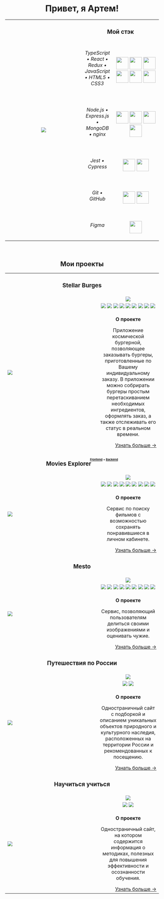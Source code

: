 <!--
![typescript (1)](https://user-images.githubusercontent.com/61308457/168620586-80517d35-876c-4bc2-99d0-a74e591cb07c.svg)
![react-2](https://user-images.githubusercontent.com/61308457/168620601-fb19e084-bb03-4da5-b246-2ac69befa055.svg)
![redux](https://user-images.githubusercontent.com/61308457/168620635-7400babf-ef9c-419b-a9a9-3ce5a811b0fa.svg)
![logo-javascript](https://user-images.githubusercontent.com/61308457/168620656-1250de48-d98b-4e0a-968b-8aca8bfccabb.svg)
![html-1](https://user-images.githubusercontent.com/61308457/168620667-2ce12d8d-29d0-4e85-b168-a77376437bb3.svg)
![css-3](https://user-images.githubusercontent.com/61308457/168620684-c90cb9d3-5250-42dd-89f0-55f8fd31e479.svg)
![371377](https://user-images.githubusercontent.com/61308457/168620699-09f74a19-26f2-4f2f-aed2-a2f5152111ca.svg)
![jest-seeklogo com](https://user-images.githubusercontent.com/61308457/168620725-51973d46-36f6-4981-a006-1e78537abd51.svg)
![370774](https://user-images.githubusercontent.com/61308457/168620741-ad9540b8-1fe1-4ec2-a28c-1e4ae6f7f6f3.svg)
![371209](https://user-images.githubusercontent.com/61308457/168620756-1cd531c2-80ec-49dd-a252-635427f62c39.svg)
![expressjs-ar21](https://user-images.githubusercontent.com/61308457/168620770-9adf6479-654d-4340-9eb1-40d093eee758.svg)
![mongodb-ar21](https://user-images.githubusercontent.com/61308457/168620785-10c2a65d-ae8e-4ad0-8ae9-99e88e460b41.svg)
![nginx-ar21](https://user-images.githubusercontent.com/61308457/168620808-39aba4b3-c87a-4782-9d32-92c9192faeb3.svg)
![figma-ar21](https://user-images.githubusercontent.com/61308457/168620829-d4950d80-fe90-44c3-9ab8-12c646272002.svg)
![git-scm-ar21](https://user-images.githubusercontent.com/61308457/168620845-e715827f-77c4-4cae-953f-62d715eac6b9.svg)
![github-ar21](https://user-images.githubusercontent.com/61308457/168620858-6e6b449c-713e-4f06-b15c-560654054a67.svg)


--!>


<h1 align="center">Привет, я Артем!</h1>

<table>
<tbody align="center">
<tr>
<td rowspan="6" width="50%">
<img src="https://user-images.githubusercontent.com/61308457/168682166-b3dd3ff6-237c-48e0-b74e-7017a9d593a7.svg" />
</td>
<td colspan="2">
<h3>Мой стэк</h3>
</td>
</tr>
<tr>
<td width="20%">
<h6>TypeScript • React • Redux • JavaScript • HTML5 • CSS3</h6>
</td>
<td>
<img src="https://user-images.githubusercontent.com/61308457/168620586-80517d35-876c-4bc2-99d0-a74e591cb07c.svg" height="40px"/>
<img src="https://user-images.githubusercontent.com/61308457/168620601-fb19e084-bb03-4da5-b246-2ac69befa055.svg" height="40px"/>
<img src="https://user-images.githubusercontent.com/61308457/168620635-7400babf-ef9c-419b-a9a9-3ce5a811b0fa.svg" height="40px"/>
<img src="https://user-images.githubusercontent.com/61308457/168620656-1250de48-d98b-4e0a-968b-8aca8bfccabb.svg" height="40px"/>
<img src="https://user-images.githubusercontent.com/61308457/168620667-2ce12d8d-29d0-4e85-b168-a77376437bb3.svg" height="40px"/>
<img src="https://user-images.githubusercontent.com/61308457/168620684-c90cb9d3-5250-42dd-89f0-55f8fd31e479.svg" height="40px"/>
</td>
</tr>
<tr>
<td>
<h6>Node.js • Express.js • MongoDB • nginx</h6>
</td>
<td>
<img src="https://user-images.githubusercontent.com/61308457/168620756-1cd531c2-80ec-49dd-a252-635427f62c39.svg" height="40px"/>
<img src="https://user-images.githubusercontent.com/61308457/168620770-9adf6479-654d-4340-9eb1-40d093eee758.svg" height="40px"/>
<img src="https://user-images.githubusercontent.com/61308457/168620785-10c2a65d-ae8e-4ad0-8ae9-99e88e460b41.svg" height="40px"/>
<img src="https://user-images.githubusercontent.com/61308457/168620808-39aba4b3-c87a-4782-9d32-92c9192faeb3.svg" height="40px"/>
</td>
</tr>
<tr>
<td>
<h6>Jest • Cypress</h6>
</td>
<td>
<img src="https://user-images.githubusercontent.com/61308457/168620725-51973d46-36f6-4981-a006-1e78537abd51.svg" height="40px"/>
<img src="https://user-images.githubusercontent.com/61308457/168620741-ad9540b8-1fe1-4ec2-a28c-1e4ae6f7f6f3.svg" height="40px"/>
</td>
</tr>
<tr>
<td>
<h6>Git • GitHub</h6>
</td>
<td>
<img src="https://user-images.githubusercontent.com/61308457/168620845-e715827f-77c4-4cae-953f-62d715eac6b9.svg" height="40px"/>
<img src="https://user-images.githubusercontent.com/61308457/168620858-6e6b449c-713e-4f06-b15c-560654054a67.svg" height="40px"/>
</td>
</tr>
<tr>
<td>
<h6>Figma</h6>
</td>
<td>
<img src="https://user-images.githubusercontent.com/61308457/168620829-d4950d80-fe90-44c3-9ab8-12c646272002.svg" height="40px"/>
</td>
</tr>
</tbody>
</table>

<br>

<h2 align="center">Мои проекты</h2>
<table>
  <tbody>
    <tr>
      <td colspan="2"><h3 align="center">Stellar Burges</h3></td>
    </tr>
    <tr>
      <td rowspan="3" width="60%">
        <a href="https://github.com/iv-a/react-burger" title="Открыть Демо">
          <img src="https://user-images.githubusercontent.com/61308457/168448786-28b07fa6-3e18-407c-a3d5-27571a0001e8.gif" />
        </a>
      </td>
      <td align="center">
        <a href="https://github.com/iv-a/react-burger" title="Перейти в репозиторий проекта">
          <img src="https://user-images.githubusercontent.com/61308457/168446069-ef5a4681-d8fc-4fb6-ab75-ea3bb47075f5.svg" />
        </a>
      </td>
    </tr>
    <tr>
      <td>
        <div align="center">
          <img src="https://img.shields.io/badge/-React-202124?logo=react&logoColor=61DAFB&style=flat-square" />
          <img src="https://img.shields.io/badge/Redux-593D88?style=flat-square&logo=redux&logoColor=white" />
          <img src="https://img.shields.io/badge/TypeScript-3178C6?style=flat-square&logo=typescript&logoColor=white" />
          <img src="https://img.shields.io/badge/JavaScript-202124?style=flat-square&logo=javascript&logoColor=F7DF1E" />
          <img src="https://img.shields.io/badge/HTML5-E34F26?style=flat-square&logo=html5&logoColor=white" />
          <img src="https://img.shields.io/badge/CSS3-1572B6?style=flat-square&logo=css3&logoColor=white" />
          <img src="https://img.shields.io/badge/React_Router-CA4245?style=flat-square&logo=react-router&logoColor=white" />
          <img src="https://img.shields.io/badge/Jest-C21325?style=flat-square&logo=jest&logoColor=white" />
          <img src="https://img.shields.io/badge/Cypress-17202C?style=flat-square&logo=cypress&logoColor=white" />
        </div>
      </td>
    </tr>
    <tr>
      <td>
        <p align="center"><b>О проекте</b></p>
        <p align="center">
          Приложение космической бургерной, позволяющее заказывать бургеры, приготовленные по Вашему индивидуальному заказу. В приложении можно собрирать бургеры простым перетаскиванием необходимых ингредиентов, оформлять заказ, а также отслеживать его статус в реальном времени.
        </p>
        <div align="right">
          <a href="https://github.com/iv-a/react-burger" title="Перейти в репозиторий проекта">Узнать больше →</a>
        </div>
      </td>
    </tr>
    <tr>
      <td colspan="2"><h3 align="center">Movies Explorer<ruby>&nbsp;<rt><a href="https://github.com/iv-a/movies-explorer-frontend" title="Открыть репозиторий с фронтендом">Frontend</a> + <a href="https://github.com/iv-a/movies-explorer-api" title="Открыть репозиторий с бэкендом">Backend</a></rt></ruby></h3></td>
    </tr>
    <tr>
      <td rowspan="3" width="60%">
        <a href="https://user-images.githubusercontent.com/61308457/168448245-8d99008c-1cc2-4ad5-b1a7-a336c71f8c26.gif" title="Открыть Демо">
          <img src="https://user-images.githubusercontent.com/61308457/168448245-8d99008c-1cc2-4ad5-b1a7-a336c71f8c26.gif" />
        </a>
      </td>
      <td align="center">
        <a href="https://github.com/iv-a/movies-explorer-frontend" title="Перейти в репозиторий проекта">
          <img src="https://user-images.githubusercontent.com/61308457/168446964-32f44f66-a427-4f46-b741-a6235be93880.svg" />
        </a>
      </td>
    </tr>
    <tr>
      <td>
        <div align="center">
          <img src="https://img.shields.io/badge/-React-202124?logo=react&logoColor=61DAFB&style=flat-square" />
          <img src="https://img.shields.io/badge/JavaScript-202124?style=flat-square&logo=javascript&logoColor=F7DF1E" />
          <img src="https://img.shields.io/badge/HTML5-E34F26?style=flat-square&logo=html5&logoColor=white" />
          <img src="https://img.shields.io/badge/CSS3-1572B6?style=flat-square&logo=css3&logoColor=white" />
          <img src="https://img.shields.io/badge/React_Router-CA4245?style=flat-square&logo=react-router&logoColor=white" />
          <img src="https://img.shields.io/badge/Node.JS-339933?style=flat-square&logo=node.js&logoColor=white" />
          <img src="https://img.shields.io/badge/Express.js-464646?style=flat-square&logo=express&logoColor=white" />
          <img src="https://img.shields.io/badge/MongoDB-47A248?style=flat-square&logo=mongodb&logoColor=white" />
          <img src="https://img.shields.io/badge/NGINX-009639?style=flat-square&logo=nginx&logoColor=white" />
        </div>
      </td>
    </tr>
    <tr>
      <td>
        <p align="center"><b>О проекте</b></p>
        <p align="center">
          Сервис по поиску фильмов с возможностью сохранять понравившиеся в личном кабинете.
        </p>
        <div align="right">
          <a href="https://github.com/iv-a/movies-explorer-frontend"  title="Перейти в репозиторий проекта">Узнать больше →</a>
        </div>
      </td>
    </tr>
    <tr>
      <td colspan="2">
        <h3 align="center">Mesto</h3>
      </td>
    </tr>
    <tr>
      <td rowspan="3" width="60%">
        <a href="#"  title="Открыть Демо">
          <img src="https://user-images.githubusercontent.com/61308457/168448705-1d49221c-23e8-4bea-b1dd-698e1f825b82.gif" />
        </a>
      </td>
      <td align="center">
        <a href="https://github.com/iv-a/react-mesto-api-full" title="Перейти в репозиторий проекта">
          <img src="https://user-images.githubusercontent.com/61308457/168446746-10106144-f576-4989-a9c8-5c50b0aad6ea.svg" />
        </a>
      </td>
    </tr>
    <tr>
      <td>
        <div align="center">
          <img src="https://img.shields.io/badge/-React-202124?logo=react&logoColor=61DAFB&style=flat-square" />
          <img src="https://img.shields.io/badge/JavaScript-202124?style=flat-square&logo=javascript&logoColor=F7DF1E" />
          <img src="https://img.shields.io/badge/HTML5-E34F26?style=flat-square&logo=html5&logoColor=white" />
          <img src="https://img.shields.io/badge/CSS3-1572B6?style=flat-square&logo=css3&logoColor=white" />
          <img src="https://img.shields.io/badge/React_Router-CA4245?style=flat-square&logo=react-router&logoColor=white" />
          <img src="https://img.shields.io/badge/Node.JS-339933?style=flat-square&logo=node.js&logoColor=white" />
          <img src="https://img.shields.io/badge/Express.js-464646?style=flat-square&logo=express&logoColor=white" />
          <img src="https://img.shields.io/badge/MongoDB-47A248?style=flat-square&logo=mongodb&logoColor=white" />
          <img src="https://img.shields.io/badge/NGINX-009639?style=flat-square&logo=nginx&logoColor=white" />
        </div>
      </td>
    </tr>
    <tr>
      <td>
        <p align="center"><b>О проекте</b></p>
        <p align="center">
          Сервис, позволяющий пользователям делиться своими изображениями и оценивать чужие.
        </p>
        <div align="right">
          <a href="https://github.com/iv-a/react-mesto-api-full" title="Перейти в репозиторий проекта">Узнать больше →</a>
        </div>
      </td>
    </tr>

    <tr>
      <td colspan="2">
        <h3 align="center">Путешествия по России</h3>
      </td>
    </tr>
    <tr>
      <td rowspan="3" width="60%">
        <a href="#"  title="Открыть Демо">
          <img src="https://user-images.githubusercontent.com/61308457/169165597-7a4a13d4-15b9-46d4-b880-158806ab5da3.png" />
        </a>
      </td>
      <td align="center">
        <a href="https://github.com/iv-a/russian-travel" title="Перейти в репозиторий проекта">
          <img src="https://user-images.githubusercontent.com/61308457/169338698-f52f5066-c84a-4b54-a72f-477c86f87a08.svg" />
        </a>
      </td>
    </tr>
    <tr>
      <td>
        <div align="center">
          <img src="https://img.shields.io/badge/HTML5-E34F26?style=flat-square&logo=html5&logoColor=white" />
          <img src="https://img.shields.io/badge/CSS3-1572B6?style=flat-square&logo=css3&logoColor=white" />
        </div>
      </td>
    </tr>
    <tr>
      <td>
        <p align="center"><b>О проекте</b></p>
        <p align="center">
          Одностраничный сайт с подборкой и описанием уникальных объектов природного и культурного наследия, расположенных на территории России и рекомендованных к посещению.
        </p>
        <div align="right">
          <a href="https://github.com/iv-a/russian-travel" title="Перейти в репозиторий проекта">Узнать больше →</a>
        </div>
      </td>
    </tr>

    <tr>
      <td colspan="2">
        <h3 align="center">Научиться учиться</h3>
      </td>
    </tr>
    <tr>
      <td rowspan="3" width="60%">
        <a href="#"  title="Открыть Демо">
          <img src="https://user-images.githubusercontent.com/61308457/169156206-e987778d-c8c2-42db-b28e-a790f011c5d2.gif" />
        </a>
      </td>
      <td align="center">
        <a href="https://github.com/iv-a/how-to-learn" title="Перейти в репозиторий проекта">
          <img src="https://user-images.githubusercontent.com/61308457/169342464-3ac41a70-0fe1-4f1b-9294-36df509a775e.svg" />
        </a>
      </td>
    </tr>
    <tr>
      <td>
        <div align="center">
          <img src="https://img.shields.io/badge/HTML5-E34F26?style=flat-square&logo=html5&logoColor=white" />
          <img src="https://img.shields.io/badge/CSS3-1572B6?style=flat-square&logo=css3&logoColor=white" />
        </div>
      </td>
    </tr>
    <tr>
      <td>
        <p align="center"><b>О проекте</b></p>
        <p align="center">
          Одностраничный сайт, на котором содержится информация о методиках, полезных для повышения эффективности и осознанности обучения.
        </p>
        <div align="right">
          <a href="https://github.com/iv-a/how-to-learn" title="Перейти в репозиторий проекта">Узнать больше →</a>
        </div>
      </td>
    </tr>
  </tbody>
</table>

